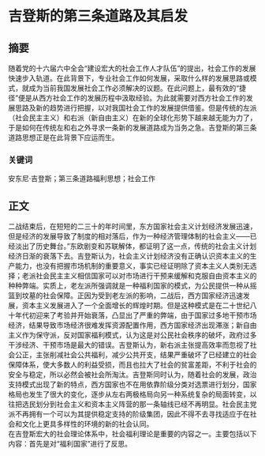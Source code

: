 # 吉登斯的第三条道路及其启发
## 摘要
随着党的十六届六中全会“建设宏大的社会工作人才队伍”的提出，社会工作的发展快速步入轨道。在此背景下，专业社会工作如何发展，采取什么样的发展思路或模式，就成为当前我国发展社会工作必须解决的议题。在此问题上，最有效的“捷径”便是从西方社会工作的发展历程中汲取经验。为此就需要对西方社会工作的发展思路及新的趋势进行把握，以对我国社会工作的发展提供借鉴。但是传统的左派（社会民主主义）和右派（新自由主义）在新的全球化形势下越来越无能为力了，于是如何在传统左和右之外寻求一条新的发展道路成为当务之急。吉登斯的第三条道路思想正是在此背景下应运而生。
### 关键词
安东尼·吉登斯；第三条道路福利思想；社会工作
## 正文
二战结束后，在短短的二三十的年时间里，东方国家社会主义计划经济发展迅速，但是经济的发展导致了制度的相对落后，作为一种经济管理体制的社会主义——已经淡出了历史舞台。”东欧剧变和苏联解体，都证明了这一点，传统的社会主义计划经济日渐的衰落下去。吉登斯认为，社会主义计划经济没有正确认识资本主义的生产能力，也没有把握市场机制的重要意义，事实已经证明除了资本主义人类别无选择；老派社会民主主义相信国家可以对市场进行干预来缓解和克服自由资本主义的种种弊端。实质上，老左派所强调就是一种福利国家的模式，为公民提供一种从摇篮到坟墓的社会保障。正因为受到老左派的影响，二战后，西方国家经济迅速发展，资本主义发展进入了一个全面增长的辉煌时期。但是这种模式是在二十世纪八十年代初迎来了考验并开始衰落，凸显出了严重的弊端，由于国家过多地干预市场经济，结果导致市场经济很难发挥资源配置作用，西方国家经济出现滞涨；新自由主义作为保守派，反对国家福利模式，认为这是对公民社会秩序的破坏，政府过多干涉经济、干预市场是最大的错误。吉登斯认为，新右派主张提高效率而忽视了社会公正，主张削减社会公共福利，减少公共开支，结果严重破坏了已经建立的社会保障体系，使大多数人的利益受损，而且也拉大了社会的贫富差距，不利于社会的安全与稳定，所以必然会被社会所淘汰。吉登斯同时认为，随着社会的发展，政治支持模式出现了新的特点，西方国家也不在用依靠阶级分类对选票进行划分，国家格局也发生了很大的变化，逐步从左右两极格局向另一种系统复杂的局面转变，以往把选民划分到社会主义和资本主义阵营的那一条轴线已经不再明显。社会民主党派不再拥有一个可以为其提供稳定支持的阶级集团，因此不得不去寻找适应于在社会和文化上更具多样性的环境的新的社会认同。<br>
在吉登斯宏大的社会理论体系中，社会福利理论是重要的内容之一。主要包括以下内容：首先是对“福利国家”进行了反思。